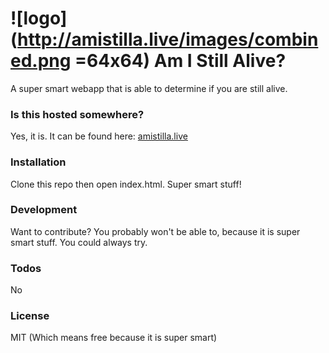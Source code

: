 # ![logo](http://amistilla.live/images/combined.png =64x64) Am I Still Alive?

A super smart webapp that is able to determine if you are still alive.

### Is this hosted somewhere?
Yes, it is. It can be found here: [amistilla.live](http://amistilla.live)

### Installation
Clone this repo then open index.html. Super smart stuff!

### Development
Want to contribute? You probably won't be able to, because it is super smart stuff. You could always try.

### Todos
No

### License

MIT (Which means free because it is super smart)